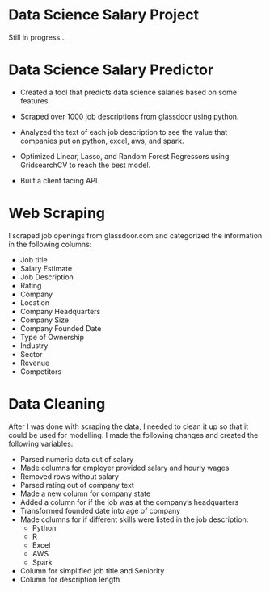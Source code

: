 # Data Science Salary Project

Still in progress...

# Data Science Salary Predictor
  * Created a tool that predicts data science salaries based on some features.
  *	Scraped over 1000 job descriptions from glassdoor using python.

  *	Analyzed the text of each job description to see the value that companies put on python, excel, aws, and spark.

  *	Optimized Linear, Lasso, and Random Forest Regressors using GridsearchCV to reach the best model.

  *	Built a client facing API.



# Web Scraping
I scraped job openings from glassdoor.com and categorized the information in the following columns:

 * Job title
 * Salary Estimate
 * Job Description
 * Rating
 * Company
 * Location
 * Company Headquarters
 * Company Size
 * Company Founded Date
 * Type of Ownership
 * Industry
 * Sector
 * Revenue
 * Competitors
 
 # Data Cleaning
 After I was done with scraping the data, I needed to clean it up so that it could be used for modelling. I made the following changes and created the following variables:

 * Parsed numeric data out of salary
 * Made columns for employer provided salary and hourly wages
 * Removed rows without salary
 * Parsed rating out of company text
 * Made a new column for company state
 * Added a column for if the job was at the company’s headquarters
 * Transformed founded date into age of company
 * Made columns for if different skills were listed in the job description:
    * Python
    * R
    * Excel
    * AWS
    * Spark
 * Column for simplified job title and Seniority
 * Column for description length

